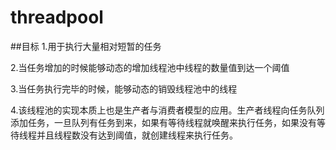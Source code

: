 # threadpool
##目标
1.用于执行大量相对短暂的任务

2.当任务增加的时候能够动态的增加线程池中线程的数量值到达一个阈值

3.当任务执行完毕的时候，能够动态的销毁线程池中的线程

4.该线程池的实现本质上也是生产者与消费者模型的应用。生产者线程向任务队列添加任务，一旦队列有任务到来，如果有等待线程就唤醒来执行任务，如果没有等待线程并且线程数没有达到阈值，就创建线程来执行任务。

